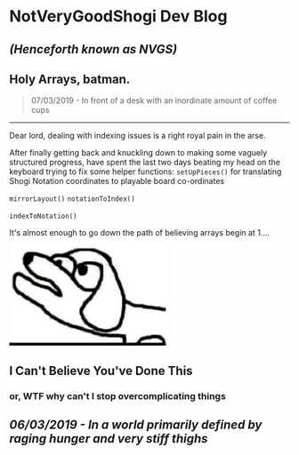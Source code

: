 # NotVeryGoodShogi Dev Blog 
*(Henceforth known as NVGS)*
---


## Holy Arrays, batman.
> 07/03/2019 - In front of a desk with an inordinate amount of coffee cups
---
Dear lord, dealing with indexing issues is a right royal pain in the arse.

After finally getting back and knuckling down to making some vaguely structured progress, have spent the last two days beating my head on the keyboard trying to fix some helper functions:
`setUpPieces()`
 for translating Shogi Notation coordinates to playable board co-ordinates

`mirrorLayout()`
`notationToIndex()`

`indexToNotation()`


It's almost enough to go down the path of believing arrays begin at 1....
![oh no](./images/startAt1.PNG)







## I Can't Believe You've Done This
### or, WTF why can't I stop overcomplicating things
*06/03/2019 - In a world primarily defined by raging hunger and very stiff thighs*
---

